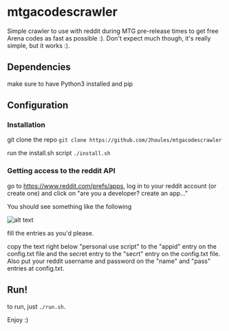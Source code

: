 # mtgacodescrawler
Simple crawler to use with reddit during MTG pre-release times to get free Arena codes as fast as possible :). Don't expect much though, it's really simple, but it works :).

## Dependencies

make sure to have Python3 installed and pip

## Configuration

### Installation

git clone the repo `git clone https://github.com/Jhoules/mtgacodescrawler`

run the install.sh script `./install.sh`

### Getting access to the reddit API

go to https://www.reddit.com/prefs/apps, log in to your reddit account (or create one) and click on "are you a developer? create an app..."

You should see something like the following

![alt text][img]

[img]: https://camo.githubusercontent.com/98b9844a49d3ac72cbabaa394069349c22a84bb68304668c47a0ad61f5c63416/687474703a2f2f692e696d6775722e636f6d2f65326b4f5231612e706e67 "image"

fill the entries as you'd please.

copy the text right below "personal use script" to the "appid" entry on the config.txt file and the secret entry to the "secrt" entry on the config.txt file. Also put your
reddit username and password on the "name" and "pass" entries at config.txt.

## Run!

to run, just `./run.sh`.

Enjoy :)
